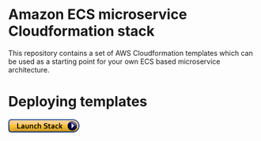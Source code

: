 # Amazon ECS microservice Cloudformation stack

This repository contains a set of AWS Cloudformation templates which can be used as a starting point for your own ECS based microservice architecture.

# Deploying templates

[![cloudformation-launch-button](images/cloudformation-launch-stack.png)](https://console.aws.amazon.com/cloudformation/home?region=us-east-2#/stacks/new?stackName=Production&templateURL=https://s3.amazonaws.com/awsstack-t/stack.yaml)
